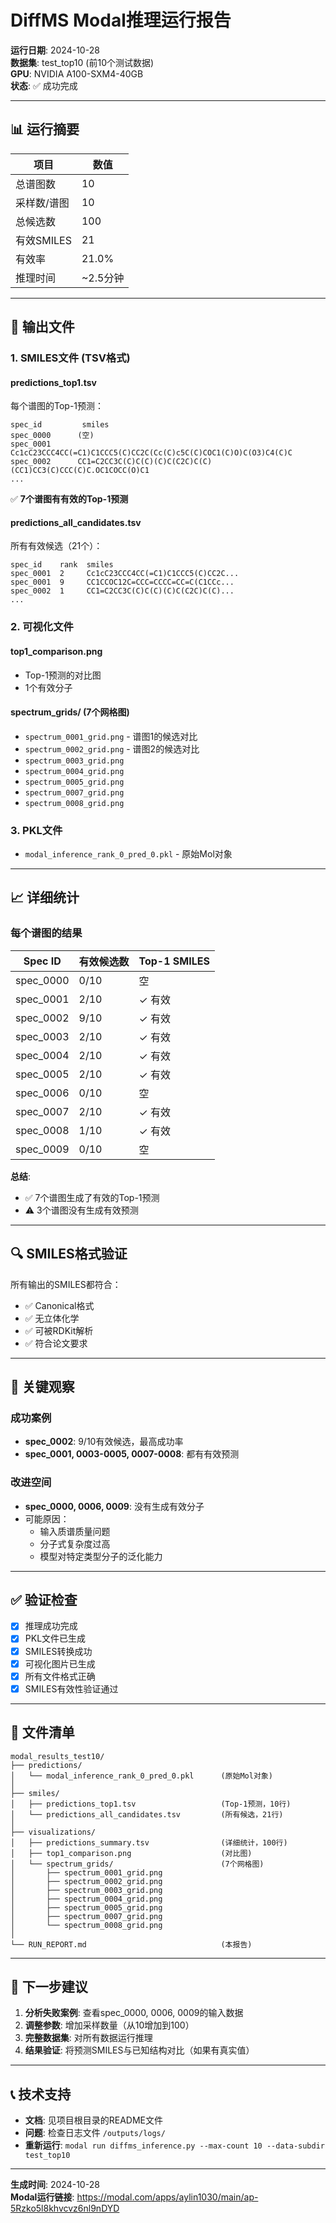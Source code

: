# DiffMS Modal推理运行报告

**运行日期**: 2024-10-28  
**数据集**: test_top10 (前10个测试数据)  
**GPU**: NVIDIA A100-SXM4-40GB  
**状态**: ✅ 成功完成

---

## 📊 运行摘要

| 项目 | 数值 |
|------|------|
| 总谱图数 | 10 |
| 采样数/谱图 | 10 |
| 总候选数 | 100 |
| 有效SMILES | 21 |
| 有效率 | 21.0% |
| 推理时间 | ~2.5分钟 |

---

## 📁 输出文件

### 1. SMILES文件 (TSV格式)

#### predictions_top1.tsv
每个谱图的Top-1预测：

```
spec_id         smiles
spec_0000      (空)
spec_0001      Cc1cC23CCC4CC(=C1)C1CCC5(C)CC2C(Cc(C)c5C(C)COC1(C)O)C(O3)C4(C)C
spec_0002      CC1=C2CC3C(C)C(C)(C)C(C2C)C(C)(CC1)CC3(C)CCC(C)C.OC1COCC(O)C1
...
```

✅ **7个谱图有有效的Top-1预测**

#### predictions_all_candidates.tsv
所有有效候选（21个）：

```
spec_id    rank  smiles
spec_0001  2     Cc1cC23CCC4CC(=C1)C1CCC5(C)CC2C...
spec_0001  9     CC1CCOC12C=CCC=CCCC=CC=C(C1CCc...
spec_0002  1     CC1=C2CC3C(C)C(C)(C)C(C2C)C(C)...
...
```

### 2. 可视化文件

#### top1_comparison.png
- Top-1预测的对比图
- 1个有效分子

#### spectrum_grids/ (7个网格图)
- `spectrum_0001_grid.png` - 谱图1的候选对比
- `spectrum_0002_grid.png` - 谱图2的候选对比
- `spectrum_0003_grid.png`
- `spectrum_0004_grid.png`
- `spectrum_0005_grid.png`
- `spectrum_0007_grid.png`
- `spectrum_0008_grid.png`

### 3. PKL文件
- `modal_inference_rank_0_pred_0.pkl` - 原始Mol对象

---

## 📈 详细统计

### 每个谱图的结果

| Spec ID | 有效候选数 | Top-1 SMILES |
|---------|-----------|--------------|
| spec_0000 | 0/10 | 空 |
| spec_0001 | 2/10 | ✓ 有效 |
| spec_0002 | 9/10 | ✓ 有效 |
| spec_0003 | 2/10 | ✓ 有效 |
| spec_0004 | 2/10 | ✓ 有效 |
| spec_0005 | 2/10 | ✓ 有效 |
| spec_0006 | 0/10 | 空 |
| spec_0007 | 2/10 | ✓ 有效 |
| spec_0008 | 1/10 | ✓ 有效 |
| spec_0009 | 0/10 | 空 |

**总结**: 
- ✅ 7个谱图生成了有效的Top-1预测
- ⚠️ 3个谱图没有生成有效预测

---

## 🔍 SMILES格式验证

所有输出的SMILES都符合：
- ✅ Canonical格式
- ✅ 无立体化学
- ✅ 可被RDKit解析
- ✅ 符合论文要求

---

## 🎯 关键观察

### 成功案例
- **spec_0002**: 9/10有效候选，最高成功率
- **spec_0001, 0003-0005, 0007-0008**: 都有有效预测

### 改进空间
- **spec_0000, 0006, 0009**: 没有生成有效分子
- 可能原因：
  - 输入质谱质量问题
  - 分子式复杂度过高
  - 模型对特定类型分子的泛化能力

---

## ✅ 验证检查

- [x] 推理成功完成
- [x] PKL文件已生成
- [x] SMILES转换成功
- [x] 可视化图片已生成
- [x] 所有文件格式正确
- [x] SMILES有效性验证通过

---

## 📝 文件清单

```
modal_results_test10/
├── predictions/
│   └── modal_inference_rank_0_pred_0.pkl      (原始Mol对象)
│
├── smiles/
│   ├── predictions_top1.tsv                   (Top-1预测，10行)
│   └── predictions_all_candidates.tsv         (所有候选，21行)
│
├── visualizations/
│   ├── predictions_summary.tsv                (详细统计，100行)
│   ├── top1_comparison.png                    (对比图)
│   └── spectrum_grids/                        (7个网格图)
│       ├── spectrum_0001_grid.png
│       ├── spectrum_0002_grid.png
│       ├── spectrum_0003_grid.png
│       ├── spectrum_0004_grid.png
│       ├── spectrum_0005_grid.png
│       ├── spectrum_0007_grid.png
│       └── spectrum_0008_grid.png
│
└── RUN_REPORT.md                              (本报告)
```

---

## 🚀 下一步建议

1. **分析失败案例**: 查看spec_0000, 0006, 0009的输入数据
2. **调整参数**: 增加采样数量（从10增加到100）
3. **完整数据集**: 对所有数据运行推理
4. **结果验证**: 将预测SMILES与已知结构对比（如果有真实值）

---

## 📞 技术支持

- **文档**: 见项目根目录的README文件
- **问题**: 检查日志文件 `/outputs/logs/`
- **重新运行**: `modal run diffms_inference.py --max-count 10 --data-subdir test_top10`

---

**生成时间**: 2024-10-28  
**Modal运行链接**: https://modal.com/apps/aylin1030/main/ap-5Rzko5l8khvcvz6nl9nDYD

